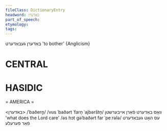 ```yaml
---
fileClass: DictionaryEntry
headword: באַדערן
part_of_speech: 
etymology: 
tags: 
---
```

באַדערן
געבאַדערט
'to bother'
{Anglicism}

CENTRAL
========

HASIDIC
=======
= AMERICA = 

<באדערן>
/ˈbaðern̥/
/vus ˈbaðərt ˈfarn̩ ˈajbərštn̩/ וואָס באַדערט פֿאַרן אייבערשטן 'what does the Lord care'
/əs hɔt gəˈbaðərt far ˈpeːrələ/ עס האָט געבאַדערט פֿאַר פּערעלע